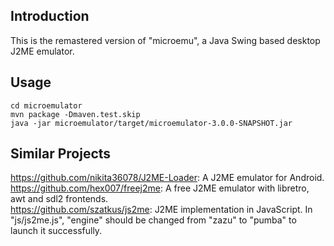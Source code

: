## Introduction

This is the remastered version of "microemu", a Java Swing based desktop J2ME emulator.

## Usage

```
cd microemulator 
mvn package -Dmaven.test.skip
java -jar microemulator/target/microemulator-3.0.0-SNAPSHOT.jar
```

## Similar Projects

<https://github.com/nikita36078/J2ME-Loader>: A J2ME emulator for Android.   
<https://github.com/hex007/freej2me>: A free J2ME emulator with libretro, awt and sdl2 frontends.   
<https://github.com/szatkus/js2me>: J2ME implementation in JavaScript. In "js/js2me.js", "engine" should be changed from "zazu" to "pumba" to launch it successfully.   
